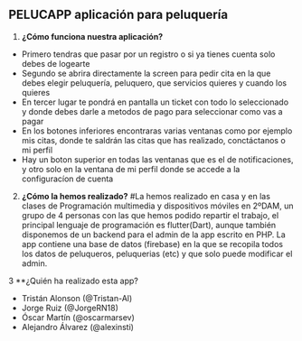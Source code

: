## PELUCAPP aplicación para peluquería
1. **¿Cómo funciona nuestra aplicación?**
* Primero tendras que pasar por un registro o si ya tienes cuenta solo debes de logearte
* Segundo se abrira directamente la screen para pedir cita en la que debes elegir peluquería, peluquero, que servicios quieres y cuando los quieres
* En tercer lugar te pondrá en pantalla un ticket con todo lo seleccionado y donde debes darle a metodos de pago para seleccionar como vas a pagar
* En los botones inferiores encontraras varias ventanas como por ejemplo mis citas, donde te saldrán las citas que has realizado, conctáctanos o mi perfil
* Hay un boton superior en todas las ventanas que es el de notificaciones, y otro solo en la ventana de mi perfil donde se accede a la configuracíon de cuenta

2. **¿Cómo la hemos realizado?**
#La hemos realizado en casa y en las clases de Programación multimedia y dispositivos móviles en 2ºDAM, un grupo de 4 personas con las que hemos podido repartir el trabajo, el principal lenguaje de programación es flutter(Dart), aunque también disponemos de un backend para el admin de la app escrito en PHP. La app contiene una base de datos (firebase) en la que se recopila todos los datos de peluqueros, peluquerias (etc) y que solo puede modificar el admin.

3 **¿Quién ha realizado esta app?
* Tristán Alonson (@Tristan-Al)
* Jorge Ruiz (@JorgeRN18)
* Óscar Martín (@oscarmarsev)
* Alejandro Álvarez (@alexinsti)
